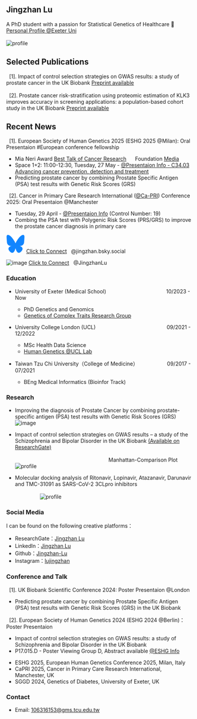 ## Jingzhan Lu

A PhD student with a passion for Statistical Genetics of Healthcare 🧬[Personal Profile @Exeter Uni](https://experts.exeter.ac.uk/42356-jingzhan-lu/about) <br> <br>
<img width="200" alt="profile" src="myself.jpg">

## Selected Publications
 &nbsp; [1]. Impact of control selection strategies on GWAS results: a study of prostate cancer in the UK Biobank  [Preprint available](https://www.medrxiv.org/content/10.1101/2025.10.08.25337574v1) <br> <br>
 &nbsp; [2]. Prostate cancer risk-stratification using proteomic estimation of KLK3 improves accuracy in screening applications: a population-based cohort study in the UK Biobank [Preprint available](https://www.medrxiv.org/content/10.1101/2025.08.21.25334151v1)

## Recent News

<!-- <img src="https://github.com/Jingzhan-Lu/Jingzhan-Lu.github.io/assets/47838088/40b0d856-ff64-439c-90dc-7c141e8a17b2" width="50" height="50"> <a href="https://github.com/Jingzhan-Lu/Jingzhan-Lu.github.io/blob/6d4dc40128bf305d53fc2d61c7f4757e79a743a1/ESHG%202024%20Poster_v5.pdf" target="_blank"> ESHG 2024 e-Poster</a> -->
&nbsp; [1]. European Society of Human Genetics 2025 (ESHG 2025 @Milan): Oral Presentaion #European conference fellowship
 * Mia Neri Award [Best Talk of Cancer Research](https://www.eshg.org/about-the-eshg/awards/early-career-award-winners) &nbsp; &nbsp;&nbsp; Foundation [Media](https://www.mianerifoundation.it/team/dr-jingzhan-lu/)
 * Space 1+2: 11:00-12:30, Tuesday, 27 May - [@Presentaion Info - C34.03 Advancing cancer prevention, detection and treatment](https://cattendee.abstractsonline.com/meeting/21105/presentation/234)
 * Predicting prostate cancer by combining Prostate Specific Antigen (PSA) test results with Genetic Risk Scores (GRS) <br>
  
 &nbsp; [2]. Cancer in Primary Care Research International ([@Ca-PRI](https://www.mcrc.manchester.ac.uk/mcrc-events/cancer-in-primary-care-research-international-ca-pri-conference-2025/)) Conference 2025: Oral Presentaion @Manchester <br> 
 * Tuesday, 29 April - [@Presentaion Info]( https://www.linkedin.com/posts/deepthi-lavu-b73a40322_prostatecancer-psa-genetic-activity-7322938844654227456-a-Nu?utm_source=share&utm_medium=member_desktop&rcm=ACoAADRVbMgBKwe4J90V2UMJBzuS-D50uBRcdXk) (Control Number: 19)
 * Combing the PSA test with Polygenic Risk Scores (PRS/GRS) to improve the prostate cancer diagnosis in primary care <br>

<img src="https://github.com/Jingzhan-Lu/Jingzhan-Lu.github.io/blob/main/Bluesky_Logo.svg.png" alt="image" width="50" height="50"> [Click to Connect](https://bsky.app/profile/jingzhan.bsky.social) &nbsp; @jingzhan.bsky.social

<img src="https://github.com/Jingzhan-Lu/Jingzhan-Lu.github.io/assets/47838088/74b84b96-92cc-4b44-8a3c-5404d9545a6c" alt="image" width="50" height="50"> [Click to Connect](https://twitter.com/JingzhanLu) &nbsp; @JingzhanLu

### Education
- University of Exeter (Medical School) &emsp;&emsp;&emsp;&emsp;&emsp;&emsp;&emsp;&emsp;&emsp;&emsp;&emsp; 10/2023 - Now <br>
  * PhD Genetics and Genomics
  * [Genetics of Complex Traits Research Group](https://www.exeter.ac.uk/research/diabetes-research/research/complextrait/) <br>

- University College London (UCL) &nbsp;&emsp;&emsp;&emsp;&emsp;&emsp;&emsp;&emsp;&emsp; &nbsp;  &nbsp;&emsp;&emsp;&emsp;&emsp;09/2021 - 12/2022 <br>
  * MSc Health Data Science
  * [Human Genetics @UCL Lab](https://www.uclhumgen.com/)
- Taiwan Tzu Chi University（College of Medicine） &emsp;  &emsp;&emsp;&emsp;&emsp;09/2017 - 07/2021 <br>
  * BEng Medical Informatics (Bioinfor Track)

### Research
- Improving the diagnosis of Prostate Cancer by combining prostate-specific antigen (PSA) test results with Genetic Risk Scores (GRS) ![image](https://github.com/Jingzhan-Lu/Jingzhan-Lu.github.io/assets/47838088/e0f71acc-a484-4df1-bc3a-9c5e1ebdce04)

- Impact of control selection strategies on GWAS results – a study of the Schizophrenia and Bipolar Disorder in the UK Biobank 
  [(Available on ResearchGate)](https://www.researchgate.net/publication/365265999_Impact_of_control_selection_on_genetic_case-control_studies-a_UK_Biobank_study_of_the_genetics_of_Schizophrenia_and_Bipolar_Disorder)
<br> <br>
  &nbsp; &nbsp;&nbsp; &nbsp;&nbsp; &nbsp;&nbsp; &nbsp;&nbsp; &nbsp;&nbsp; &nbsp;&nbsp; &nbsp;&nbsp;&nbsp; &nbsp; &nbsp; &nbsp; &nbsp; &nbsp; &nbsp;&nbsp; &nbsp;&nbsp; &nbsp;&nbsp; &nbsp;&nbsp; &nbsp;&nbsp; &nbsp; &nbsp; &nbsp;&nbsp; &nbsp;&nbsp; &nbsp;&nbsp; &nbsp; Manhattan-Comparison Plot <br>
  <img width="700" alt="profile" src="manha.png"> <br>
<!-- - To develop a platform for the identification of Gram-stained images using Deep Convolutional Neutral Network <br>
  <img width="700" alt="profile" src="Picture2.png">-->
 - Molecular docking analysis of Ritonavir, Lopinavir, Atazanavir, Darunavir and TMC-31091 as SARS-CoV-2 3CLpro inhibitors  <br> <br>
 &nbsp;&nbsp;&nbsp; &nbsp; &nbsp; &nbsp; &nbsp; &nbsp; &nbsp;&nbsp; <img width="500" alt="profile" src="Media1.gif">
### Social Media
I can be found on the following creative platforms：
- ResearchGate：[Jingzhan Lu](https://www.researchgate.net/profile/Jingzhan-Lu)
- LinkedIn：[Jingzhan Lu](https://www.linkedin.com/in/jingzhan-lu-8b4065206/)
- Github：[Jingzhan-Lu](https://github.com/Jingzhan-Lu)
- Instagram：[lujingzhan](https://www.instagram.com/lujingzhan/)
### Conference and Talk
&nbsp; [1]. UK Biobank Scientific Conference 2024: Poster Presentaion @London <br>
 * Predicting prostate cancer by combining Prostate Specific Antigen (PSA) test results with Genetic Risk Scores (GRS) in the UK Biobank <br>
 
&nbsp; [2]. European Society of Human Genetics 2024 (ESHG 2024 @Berlin)：Poster Presentaion <br>
 * Impact of control selection strategies on GWAS results: a study of Schizophrenia and Bipolar Disorder in the UK Biobank <br>
 * P17.015.D - Poster Viewing Group D, Abstract available [@ESHG Info](https://apps.m-anage.com/eshg2024/en-GB/pag/presentation/670346) <br>
  
- ESHG 2025, European Human Genetics Conference 2025, Milan, Italy
- CaPRI 2025, Cancer in Primary Care Research International, Manchester, UK
- SGGD 2024, Genetics of Diabetes, University of Exeter, UK
<!-- - ESHG 2024, European Human Genetics Conference 2024, Berlin, Germany  -->
<!-- - 2022 AI-DLDA Summer School, University of Udine, Italy：[YouTube Video](https://www.youtube.com/watch?v=893cXc9hGP4&t=4s) -->
### Contact
- Email: 106316153@gms.tcu.edu.tw
